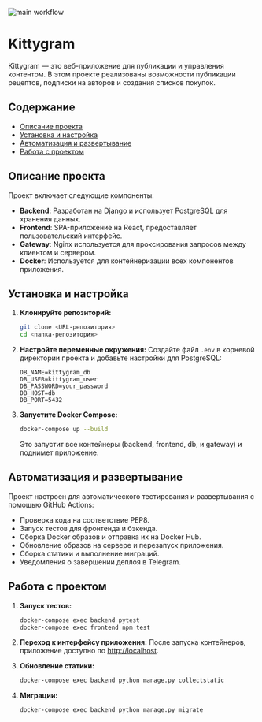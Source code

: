 ![main workflow](https://github.com/cry0steam/kittygram_final/actions/workflows/main.yml/badge.svg?event=push)

# Kittygram

Kittygram — это веб-приложение для публикации и управления контентом. В этом проекте реализованы возможности публикации рецептов, подписки на авторов и создания списков покупок.

## Содержание

- [Описание проекта](#описание-проекта)
- [Установка и настройка](#установка-и-настройка)
- [Автоматизация и развертывание](#автоматизация-и-развертывание)
- [Работа с проектом](#работа-с-проектом)

## Описание проекта

Проект включает следующие компоненты:
- **Backend**: Разработан на Django и использует PostgreSQL для хранения данных.
- **Frontend**: SPA-приложение на React, предоставляет пользовательский интерфейс.
- **Gateway**: Nginx используется для проксирования запросов между клиентом и сервером.
- **Docker**: Используется для контейнеризации всех компонентов приложения.

## Установка и настройка

1. **Клонируйте репозиторий:**
   ```bash
   git clone <URL-репозитория>
   cd <папка-репозитория>
   ```

2. **Настройте переменные окружения:**
   Создайте файл `.env` в корневой директории проекта и добавьте настройки для PostgreSQL:
   ```env
   DB_NAME=kittygram_db
   DB_USER=kittygram_user
   DB_PASSWORD=your_password
   DB_HOST=db
   DB_PORT=5432
   ```

3. **Запустите Docker Compose:**
   ```bash
   docker-compose up --build
   ```

   Это запустит все контейнеры (backend, frontend, db, и gateway) и поднимет приложение.

## Автоматизация и развертывание

Проект настроен для автоматического тестирования и развертывания с помощью GitHub Actions:
- Проверка кода на соответствие PEP8.
- Запуск тестов для фронтенда и бэкенда.
- Сборка Docker образов и отправка их на Docker Hub.
- Обновление образов на сервере и перезапуск приложения.
- Сборка статики и выполнение миграций.
- Уведомления о завершении деплоя в Telegram.

## Работа с проектом

1. **Запуск тестов:**
   ```bash
   docker-compose exec backend pytest
   docker-compose exec frontend npm test
   ```

2. **Переход к интерфейсу приложения:**
   После запуска контейнеров, приложение доступно по [http://localhost](http://localhost).

3. **Обновление статики:**
   ```bash
   docker-compose exec backend python manage.py collectstatic
   ```

4. **Миграции:**
   ```bash
   docker-compose exec backend python manage.py migrate
   ```
